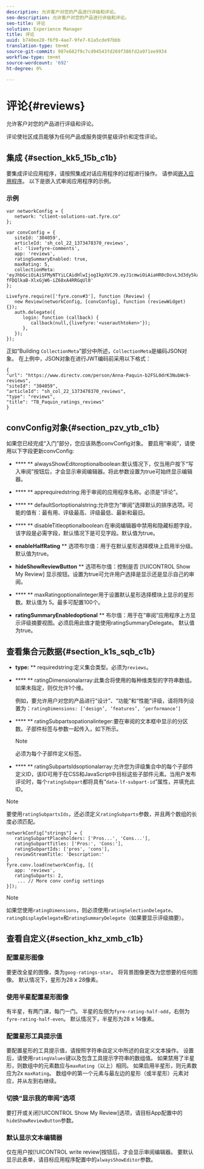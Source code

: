 ```yaml
---
description: 允许客户对您的产品进行评级和评论。
seo-description: 允许客户对您的产品进行评级和评论。
seo-title: 评论
solution: Experience Manager
title: 评论
uuid: b740ee28-f6f9-4ae7-9fe7-61a5cde97bbb
translation-type: tm+mt
source-git-commit: 987e682f9c7cd94543fd269f386fd2a971ee9934
workflow-type: tm+mt
source-wordcount: '692'
ht-degree: 0%

---
```



# 评论{#reviews}

允许客户对您的产品进行评级和评论。

评论使社区成员能够为任何产品或服务提供星级评价和定性评论。

## 集成 {#section_kk5_15b_c1b}

要集成评论应用程序，请按照集成对话应用程序的过程进行操作。 请参阅[嵌入应用程序](/help/implementation/c-livefyre-identity-comp/t-using-studio-to-connect-your-social-apps-to-your-livefyre-implementation.md)。 以下是嵌入式审阅应用程序的示例。

### 示例

```
var networkConfig = { 
   network: "client-solutions-uat.fyre.co" 
}; 
  
var convConfig = { 
   siteId: '304059', 
   articleId: 'sh_col_22_1373478370_reviews', 
   el: 'livefyre-comments', 
   app: 'reviews', 
   ratingSummaryEnabled: true, 
   maxRating: 5, 
   collectionMeta: 'eyJhbGciOiAiSFMyNTYiLCAidHlwIjogIkpXVCJ9.eyJ1cmwiOiAiaHR0cDovL3d3dy5kaXJlY3R2LmNvbS9wZXJzb24vQW5uYS1QYXF1aW4tYjJGU0wwZHJLM051YldjOS1yZXZpZXdzIiwgInNpdGVJZCI6ICIzMDQwNTkiLCAiYXJ0aWNsZUlkIjogInNoX2NvbF8yMl8xMzczNDc4MzcwX3Jldmlld3MiLCAidHlwZSI6ICJyZXZpZXdzIiwgInRpdGxlIjogIlRCX1BhcXVpbl9yYXRpbmdzX3Jldmlld3MifQ.hes3KMwygCG-fFDQlkaB-XlxGjW6-iZ68xA4RRGqUl0' 
}; 
  
Livefyre.require(['fyre.conv#3'], function (Review) { 
   new Review(networkConfig, [convConfig], function (reviewWidget) {}); 
   auth.delegate({ 
      login: function (callback) { 
         callback(null,{livefyre:'<userauthtoken>'}); 
      }, 
   }); 
});
```

正如“Building `CollectionMeta`”部分中所述，`CollectionMeta`是编码JSON对象。 在上例中，JSON对象在进行JWT编码前采用以下格式：

```
{ 
"url": "https://www.directv.com/person/Anna-Paquin-b2FSL0drK3NubWc9-reviews",  
"siteId": "304059",  
"articleId": "sh_col_22_1373478370_reviews",  
"type": "reviews",  
"title": "TB_Paquin_ratings_reviews" 
}
```

## convConfig对象{#section_pzv_ytb_c1b}

如果您已经完成“入门”部分，您应该熟悉convConfig对象。 要启用“审阅”，请使用以下字段更新convConfig:

* **** ** alwaysShowEditoroptionalboolean:默认情况下，仅当用户按下“写入审阅”按钮后，才会显示审阅编辑器。将此参数设置为true可始终显示编辑器。

* **** ** apprequiredstring:用于审阅的应用程序名称。必须是“评论”。

* **** ** defaultSortoptionalstring:允许您为“审阅”选择默认的排序选项。可能的值有：最有用、评级最高、评级最低、最新和最旧。

* **** ** disableTitleoptionalboolean:在审阅编辑器中禁用和隐藏标题字段，该字段是必需字段，默认情况下是可见字段。默认值为true。

* **enableHalfRating** ** 选项布尔值：用于在默认星形选择模块上启用半分级。默认值为true。

* **hideShowReviewButton** ** 选项布尔值：控制是否 [!UICONTROL Show My Review] 显示按钮。设置为true可允许用户选择是显示还是显示自己的审阅。

* **** ** maxRatingoptionalinteger用于设置默认星形选择模块上显示的星形数。默认值为 5。最多可配置100个。

* **ratingSummaryEnabledoptional** ** 布尔值：用于在“审阅”应用程序上方显示评级摘要视图。必须启用此值才能使用ratingSummaryDelegate。 默认值为true。

## 查看集合元数据{#section_k1s_sqb_c1b}

* **type:** ** requiredstring:定义集合类型。必须为`reviews`。

* **** ** ratingDimensionalarray:此集合将使用的每种维类型的字符串数组。如果未指定，则仅允许1个维。

   例如，要允许用户对您的产品进行“设计”、“功能”和“性能”评级，请将阵列设置为：`ratingDimensions: [‘design’, ‘features’, ‘performance’]`

* **** ** ratingSubpartsopationalinteger:要在审阅的文本框中显示的分区数。子部件标签与参数一起传入，如下所示。

   >[!NOTE]
   >必须为每个子部件定义标签。

* **** ** ratingSubpartsIdsoptionalarray:允许您为评级集合中的每个子部件定义ID，该ID可用于在CSS和JavaScript中目标这些子部件元素。当用户发布评论时，每个`ratingSubpart`都将具有“`data-lf-subpart-id`”属性，并填充此ID。

>[!NOTE]
>
>要使用`ratingSubpartsIds`，还必须定义`ratingSubparts`参数，并且两个数组的长度必须匹配。

```
networkConfig["strings"] = { 
   ratingSubpartPlaceholders: ['Pros...', 'Cons...'], 
   ratingSubpartTitles: ['Pros:', 'Cons:'], 
   ratingSubpartIds: ['pros', 'cons'], 
   reviewStreamTitle: 'Description:' 
} 
fyre.conv.load(networkConfig, [{ 
   app: 'reviews', 
   ratingSubparts: 2, 
    ... // More conv config settings 
}]);
```

>[!NOTE]
>
>如果您使用`ratingDimensions`，则必须使用`ratingSelectionDelegate`、`ratingDisplayDelegate`和`ratingSummaryDelegate`（如果要显示评级摘要）。

## 查看自定义{#section_khz_xmb_c1b}

### 配置星形图像

要更改全星的图像，类为`goog-ratings-star`。 将背景图像更改为您想要的任何图像。 默认情况下，星形为28 x 28像素。

### 使用半星配置星形图像

有半星，有两门课，每门一门。 半星的左侧为`fyre-rating-half-odd`，右侧为`fyre-rating-half-even`。 默认情况下，半星形为28 x 14像素。

### 配置星形工具提示值

要配置星形的工具提示值，请按照字符串自定义中所述的自定义文本操作。 设置后，请使用`ratingValues`键以及包含工具提示字符串的数组值。 如果禁用了半星形，则数组中的元素数应与`maxRating`（以上）相同。 如果启用半星形，则元素数应为2x `maxRating`。 数组中的第一个元素与最左边的星形（或半星形）元素对应，并从左到右继续。

### 切换“显示我的审阅”选项

要打开或关闭[!UICONTROL Show My Review]选项，请目标App配置中的`hideShowReviewButton`参数。

### 默认显示文本编辑器

仅在用户按[!UICONTROL write review]按钮后，才会显示审阅编辑器。 要默认显示此表单，请目标应用程序配置中的`alwaysShowEditor`参数。
